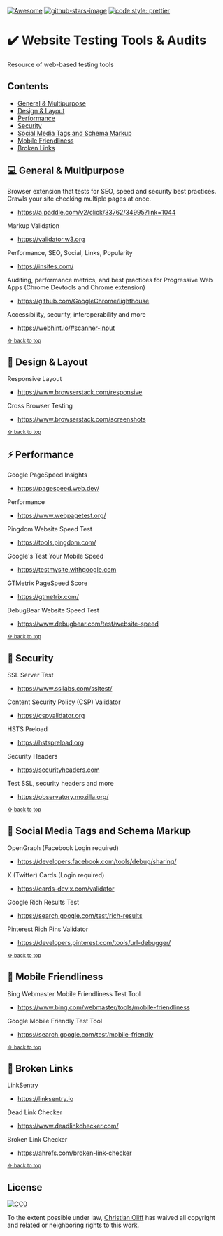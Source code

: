 [![Awesome](https://awesome.re/badge-flat.svg)](https://awesome.re)
[![github-stars-image](https://img.shields.io/github/stars/coliff/awesome-website-testing-tools.svg?label=GitHub%20Stars)](https://github.com/coliff/awesome-website-testing-tools)
[![code style: prettier](https://img.shields.io/badge/code_style-prettier-ff69b4.svg?style=flat-square)](https://github.com/prettier/prettier)

# ✔️ Website Testing Tools & Audits

Resource of web-based testing tools

## Contents

- [General & Multipurpose](#-general--multipurpose)
- [Design & Layout](#-design--layout)
- [Performance](#-performance)
- [Security](#-security)
- [Social Media Tags and Schema Markup](#-social-media-tags-and-schema-markup)
- [Mobile Friendliness](#-mobile-friendliness)
- [Broken Links](#-broken-links)

## 💻 General & Multipurpose

Browser extension that tests for SEO, speed and security best practices. Crawls your site checking multiple pages at once.
- https://a.paddle.com/v2/click/33762/34995?link=1044

Markup Validation
- https://validator.w3.org

Performance, SEO, Social, Links, Popularity
- https://insites.com/

Auditing, performance metrics, and best practices for Progressive Web Apps (Chrome Devtools and Chrome extension)
- https://github.com/GoogleChrome/lighthouse

Accessibility, security, interoperability and more
- https://webhint.io/#scanner-input

<sub>[⇧ back to top](#contents)</sub>

## 📐 Design & Layout

Responsive Layout
- https://www.browserstack.com/responsive

Cross Browser Testing
- https://www.browserstack.com/screenshots

<sub>[⇧ back to top](#contents)</sub>

## ⚡ Performance

Google PageSpeed Insights
- https://pagespeed.web.dev/

Performance
- https://www.webpagetest.org/

Pingdom Website Speed Test
- https://tools.pingdom.com/

Google's Test Your Mobile Speed
- https://testmysite.withgoogle.com

GTMetrix PageSpeed Score
- https://gtmetrix.com/

DebugBear Website Speed Test
- https://www.debugbear.com/test/website-speed


<sub>[⇧ back to top](#contents)</sub>

## 🔐 Security

SSL Server Test
- https://www.ssllabs.com/ssltest/

Content Security Policy (CSP) Validator
- https://cspvalidator.org

HSTS Preload
- https://hstspreload.org

Security Headers
- https://securityheaders.com

Test SSL, security headers and more
- https://observatory.mozilla.org/

<sub>[⇧ back to top](#contents)</sub>

## 🙂 Social Media Tags and Schema Markup

OpenGraph (Facebook Login required)
- https://developers.facebook.com/tools/debug/sharing/

X (Twitter) Cards (Login required)
- https://cards-dev.x.com/validator

Google Rich Results Test
- https://search.google.com/test/rich-results

Pinterest Rich Pins Validator
- https://developers.pinterest.com/tools/url-debugger/

<sub>[⇧ back to top](#contents)</sub>

## 📱 Mobile Friendliness

Bing Webmaster Mobile Friendliness Test Tool
- https://www.bing.com/webmaster/tools/mobile-friendliness

Google Mobile Friendly Test Tool
- https://search.google.com/test/mobile-friendly

<sub>[⇧ back to top](#contents)</sub>

## 🔗 Broken Links

LinkSentry
- https://linksentry.io

Dead Link Checker
- https://www.deadlinkchecker.com/

Broken Link Checker
- https://ahrefs.com/broken-link-checker

<sub>[⇧ back to top](#contents)</sub>

## License

[![CC0](https://mirrors.creativecommons.org/presskit/buttons/88x31/svg/cc-zero.svg)](https://creativecommons.org/publicdomain/zero/1.0/)

To the extent possible under law, [Christian Oliff](https://christianoliff.com) has waived all copyright and related or neighboring rights to this work.
